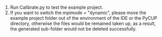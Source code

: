 1. Run Calibrate.py to test the example project.
2. If you want to switch the mpimode = "dynamic", please move the example project folder out of the environment of the IDE or the PyCUP directory, otherwise the files would be remained taken up, as a result, the generated sub-folder would not be deleted successfully.
